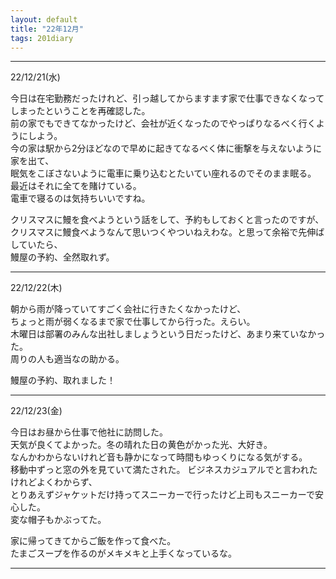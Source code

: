 ```yaml
---
layout: default
title: "22年12月"
tags: 201diary
---
```


----
22/12/21(水)  

今日は在宅勤務だったけれど、引っ越してからますます家で仕事できなくなってしまったということを再確認した。  
前の家でもできてなかったけど、会社が近くなったのでやっぱりなるべく行くようにしよう。  
今の家は駅から2分ほどなので早めに起きてなるべく体に衝撃を与えないように家を出て、  
眠気をこぼさないように電車に乗り込むとたいてい座れるのでそのまま眠る。  
最近はそれに全てを賭けている。  
電車で寝るのは気持ちいいですね。

クリスマスに鰻を食べようという話をして、予約もしておくと言ったのですが、  
クリスマスに鰻食べようなんて思いつくやついねえわな。と思って余裕で先伸ばしていたら、  
鰻屋の予約、全然取れず。  

----

22/12/22(木)  

朝から雨が降っていてすごく会社に行きたくなかったけど、  
ちょっと雨が弱くなるまで家で仕事してから行った。えらい。  
木曜日は部署のみんな出社しましょうという日だったけど、あまり来ていなかった。  
周りの人も適当なの助かる。  

鰻屋の予約、取れました！  

----

22/12/23(金)  

今日はお昼から仕事で他社に訪問した。  
天気が良くてよかった。冬の晴れた日の黄色がかった光、大好き。  
なんかわからないけれど音も静かになって時間もゆっくりになる気がする。  
移動中ずっと窓の外を見ていて満たされた。
ビジネスカジュアルでと言われたけれどよくわからず、  
とりあえずジャケットだけ持ってスニーカーで行ったけど上司もスニーカーで安心した。  
変な帽子もかぶってた。  

家に帰ってきてからご飯を作って食べた。  
たまごスープを作るのがメキメキと上手くなっているな。  

----
